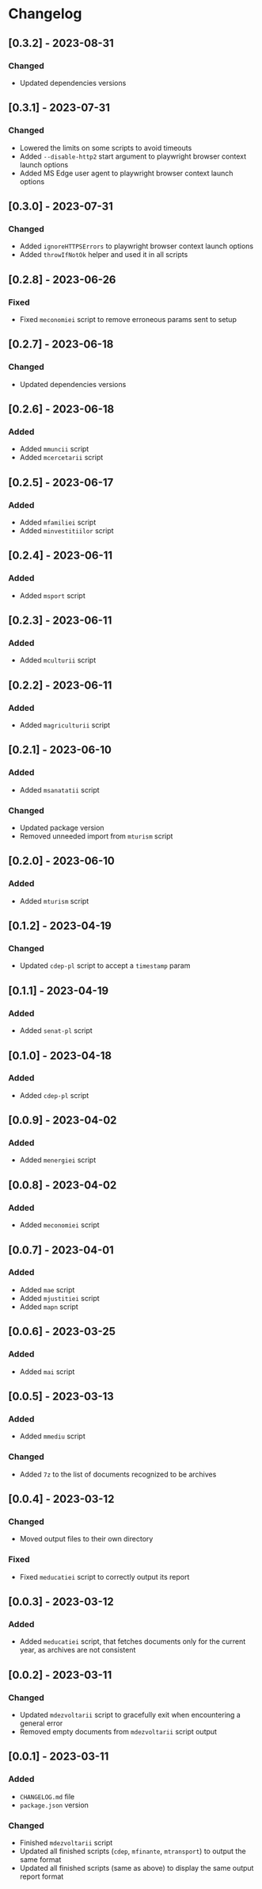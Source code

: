 # Changelog

## [0.3.2] - 2023-08-31

### Changed
- Updated dependencies versions

## [0.3.1] - 2023-07-31

### Changed
- Lowered the limits on some scripts to avoid timeouts
- Added `--disable-http2` start argument to playwright browser context launch options
- Added MS Edge user agent to playwright browser context launch options

## [0.3.0] - 2023-07-31

### Changed
- Added `ignoreHTTPSErrors` to playwright browser context launch options
- Added `throwIfNotOk` helper and used it in all scripts

## [0.2.8] - 2023-06-26

### Fixed
- Fixed `meconomiei` script to remove erroneous params sent to setup

## [0.2.7] - 2023-06-18

### Changed
- Updated dependencies versions

## [0.2.6] - 2023-06-18

### Added
- Added `mmuncii` script
- Added `mcercetarii` script

## [0.2.5] - 2023-06-17

### Added
- Added `mfamiliei` script
- Added `minvestitiilor` script

## [0.2.4] - 2023-06-11

### Added
- Added `msport` script

## [0.2.3] - 2023-06-11

### Added
- Added `mculturii` script

## [0.2.2] - 2023-06-11

### Added
- Added `magriculturii` script

## [0.2.1] - 2023-06-10

### Added
- Added `msanatatii` script

### Changed
- Updated package version
- Removed unneeded import from `mturism` script

## [0.2.0] - 2023-06-10

### Added
- Added `mturism` script

## [0.1.2] - 2023-04-19

### Changed
- Updated `cdep-pl` script to accept a `timestamp` param

## [0.1.1] - 2023-04-19

### Added
- Added `senat-pl` script

## [0.1.0] - 2023-04-18

### Added
- Added `cdep-pl` script

## [0.0.9] - 2023-04-02

### Added
- Added `menergiei` script

## [0.0.8] - 2023-04-02

### Added
- Added `meconomiei` script

## [0.0.7] - 2023-04-01

### Added
- Added `mae` script
- Added `mjustitiei` script
- Added `mapn` script

## [0.0.6] - 2023-03-25

### Added
- Added `mai` script

## [0.0.5] - 2023-03-13

### Added
- Added `mmediu` script

### Changed
- Added `7z` to the list of documents recognized to be archives

## [0.0.4] - 2023-03-12

### Changed
- Moved output files to their own directory

### Fixed
- Fixed `meducatiei` script to correctly output its report

## [0.0.3] - 2023-03-12

### Added
- Added `meducatiei` script, that fetches documents only for the current year, as archives are not consistent

## [0.0.2] - 2023-03-11

### Changed
- Updated `mdezvoltarii` script to gracefully exit when encountering a general error
- Removed empty documents from `mdezvoltarii` script output

## [0.0.1] - 2023-03-11

### Added
- `CHANGELOG.md` file
- `package.json` version

### Changed
- Finished `mdezvoltarii` script
- Updated all finished scripts (`cdep`, `mfinante`, `mtransport`) to output the same format
- Updated all finished scripts (same as above) to display the same output report format